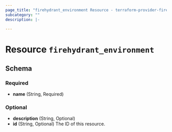 ```yaml
---
page_title: "firehydrant_environment Resource - terraform-provider-firehydrant"
subcategory: ""
description: |-
  
---
```


# Resource `firehydrant_environment`





## Schema

### Required

- **name** (String, Required)

### Optional

- **description** (String, Optional)
- **id** (String, Optional) The ID of this resource.


